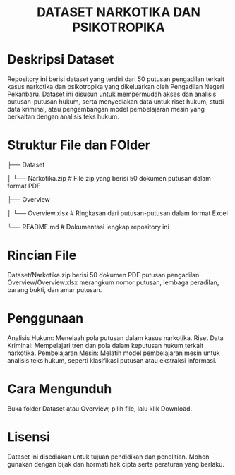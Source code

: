 <h1 align="center">DATASET NARKOTIKA DAN PSIKOTROPIKA</h1>








# Deskripsi Dataset

Repository ini berisi dataset yang terdiri dari 50 putusan pengadilan terkait kasus narkotika dan psikotropika yang dikeluarkan oleh Pengadilan Negeri Pekanbaru. Dataset ini disusun untuk mempermudah akses dan analisis putusan-putusan hukum, serta menyediakan data untuk riset hukum, studi data kriminal, atau pengembangan model pembelajaran mesin yang berkaitan dengan analisis teks hukum.

# Struktur File dan FOlder

├── Dataset

│   └── Narkotika.zip      # File zip yang berisi 50 dokumen putusan dalam format PDF

├── Overview

│   └── Overview.xlsx      # Ringkasan dari putusan-putusan dalam format Excel

└── README.md              # Dokumentasi lengkap repository ini


# Rincian File

Dataset/Narkotika.zip berisi 50 dokumen PDF putusan pengadilan.
Overview/Overview.xlsx merangkum nomor putusan, lembaga peradilan, barang bukti, dan amar putusan.

# Penggunaan 

Analisis Hukum: Menelaah pola putusan dalam kasus narkotika.
Riset Data Kriminal: Mempelajari tren dan pola dalam keputusan hukum terkait narkotika.
Pembelajaran Mesin: Melatih model pembelajaran mesin untuk analisis teks hukum, seperti klasifikasi putusan atau ekstraksi informasi.

# Cara Mengunduh 

Buka folder Dataset atau Overview, pilih file, lalu klik Download.

# Lisensi

Dataset ini disediakan untuk tujuan pendidikan dan penelitian. Mohon gunakan dengan bijak dan hormati hak cipta serta peraturan yang berlaku.


